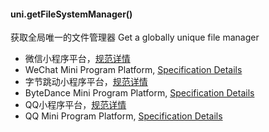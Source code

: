 
#### uni.getFileSystemManager()

获取全局唯一的文件管理器
Get a globally unique file manager

- 微信小程序平台，[规范详情](https://developers.weixin.qq.com/miniprogram/dev/api/wx.getFileSystemManager.html)
- WeChat Mini Program Platform, [Specification Details](https://developers.weixin.qq.com/miniprogram/dev/api/wx.getFileSystemManager.html)
- 字节跳动小程序平台，[规范详情](https://developer.toutiao.com/dev/cn/mini-app/develop/api/file/getfilesystemmanager)
- ByteDance Mini Program Platform, [Specification Details](https://developer.toutiao.com/dev/cn/mini-app/develop/api/file/getfilesystemmanager)
- QQ小程序平台，[规范详情](https://q.qq.com/wiki/develop/miniprogram/API/file/qq.getFileSystemManager.html)
- QQ Mini Program Platform, [Specification Details](https://q.qq.com/wiki/develop/miniprogram/API/file/qq.getFileSystemManager.html)